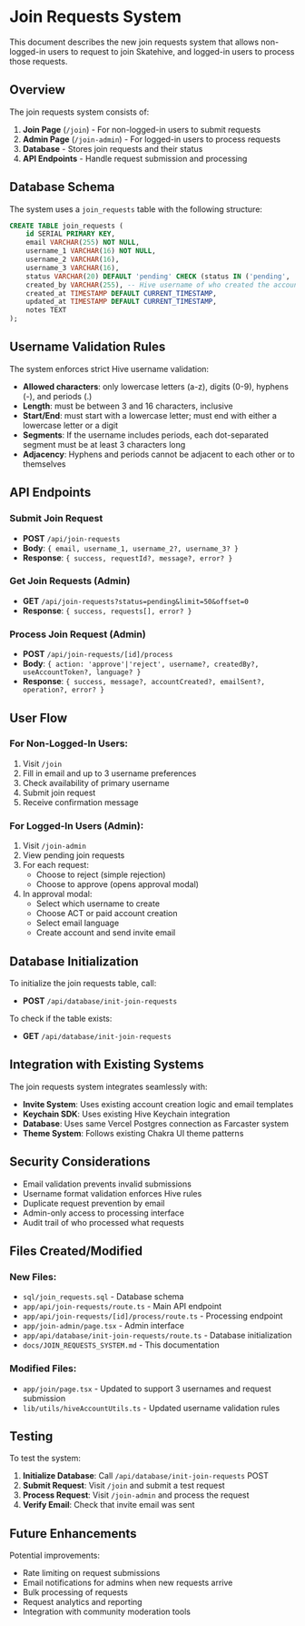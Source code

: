 # Join Requests System

This document describes the new join requests system that allows non-logged-in users to request to join Skatehive, and logged-in users to process those requests.

## Overview

The join requests system consists of:
1. **Join Page** (`/join`) - For non-logged-in users to submit requests
2. **Admin Page** (`/join-admin`) - For logged-in users to process requests
3. **Database** - Stores join requests and their status
4. **API Endpoints** - Handle request submission and processing

## Database Schema

The system uses a `join_requests` table with the following structure:

```sql
CREATE TABLE join_requests (
    id SERIAL PRIMARY KEY,
    email VARCHAR(255) NOT NULL,
    username_1 VARCHAR(16) NOT NULL,
    username_2 VARCHAR(16),
    username_3 VARCHAR(16),
    status VARCHAR(20) DEFAULT 'pending' CHECK (status IN ('pending', 'approved', 'rejected', 'completed')),
    created_by VARCHAR(255), -- Hive username of who created the account
    created_at TIMESTAMP DEFAULT CURRENT_TIMESTAMP,
    updated_at TIMESTAMP DEFAULT CURRENT_TIMESTAMP,
    notes TEXT
);
```

## Username Validation Rules

The system enforces strict Hive username validation:

- **Allowed characters**: only lowercase letters (a-z), digits (0-9), hyphens (-), and periods (.)
- **Length**: must be between 3 and 16 characters, inclusive
- **Start/End**: must start with a lowercase letter; must end with either a lowercase letter or a digit
- **Segments**: If the username includes periods, each dot-separated segment must be at least 3 characters long
- **Adjacency**: Hyphens and periods cannot be adjacent to each other or to themselves

## API Endpoints

### Submit Join Request
- **POST** `/api/join-requests`
- **Body**: `{ email, username_1, username_2?, username_3? }`
- **Response**: `{ success, requestId?, message?, error? }`

### Get Join Requests (Admin)
- **GET** `/api/join-requests?status=pending&limit=50&offset=0`
- **Response**: `{ success, requests[], error? }`

### Process Join Request (Admin)
- **POST** `/api/join-requests/[id]/process`
- **Body**: `{ action: 'approve'|'reject', username?, createdBy?, useAccountToken?, language? }`
- **Response**: `{ success, message?, accountCreated?, emailSent?, operation?, error? }`

## User Flow

### For Non-Logged-In Users:
1. Visit `/join`
2. Fill in email and up to 3 username preferences
3. Check availability of primary username
4. Submit join request
5. Receive confirmation message

### For Logged-In Users (Admin):
1. Visit `/join-admin`
2. View pending join requests
3. For each request:
   - Choose to reject (simple rejection)
   - Choose to approve (opens approval modal)
4. In approval modal:
   - Select which username to create
   - Choose ACT or paid account creation
   - Select email language
   - Create account and send invite email

## Database Initialization

To initialize the join requests table, call:
- **POST** `/api/database/init-join-requests`

To check if the table exists:
- **GET** `/api/database/init-join-requests`

## Integration with Existing Systems

The join requests system integrates seamlessly with:
- **Invite System**: Uses existing account creation logic and email templates
- **Keychain SDK**: Uses existing Hive Keychain integration
- **Database**: Uses same Vercel Postgres connection as Farcaster system
- **Theme System**: Follows existing Chakra UI theme patterns

## Security Considerations

- Email validation prevents invalid submissions
- Username format validation enforces Hive rules
- Duplicate request prevention by email
- Admin-only access to processing interface
- Audit trail of who processed what requests

## Files Created/Modified

### New Files:
- `sql/join_requests.sql` - Database schema
- `app/api/join-requests/route.ts` - Main API endpoint
- `app/api/join-requests/[id]/process/route.ts` - Processing endpoint
- `app/join-admin/page.tsx` - Admin interface
- `app/api/database/init-join-requests/route.ts` - Database initialization
- `docs/JOIN_REQUESTS_SYSTEM.md` - This documentation

### Modified Files:
- `app/join/page.tsx` - Updated to support 3 usernames and request submission
- `lib/utils/hiveAccountUtils.ts` - Updated username validation rules

## Testing

To test the system:

1. **Initialize Database**: Call `/api/database/init-join-requests` POST
2. **Submit Request**: Visit `/join` and submit a test request
3. **Process Request**: Visit `/join-admin` and process the request
4. **Verify Email**: Check that invite email was sent

## Future Enhancements

Potential improvements:
- Rate limiting on request submissions
- Email notifications for admins when new requests arrive
- Bulk processing of requests
- Request analytics and reporting
- Integration with community moderation tools
